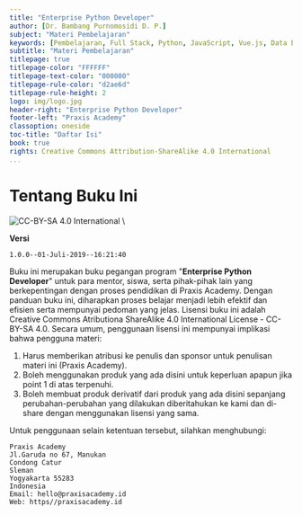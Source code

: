 ```yaml
---
title: "Enterprise Python Developer"
author: [Dr. Bambang Purnomosidi D. P.]
subject: "Materi Pembelajaran"
keywords: [Pembelajaran, Full Stack, Python, JavaScript, Vue.js, Data Engineering, Data Science]
subtitle: "Materi Pembelajaran"
titlepage: true
titlepage-color: "FFFFFF"
titlepage-text-color: "000000"
titlepage-rule-color: "d2ae6d"
titlepage-rule-height: 2
logo: img/logo.jpg
header-right: "Enterprise Python Developer"
footer-left: "Praxis Academy"
classoption: oneside
toc-title: "Daftar Isi"
book: true
rights: Creative Commons Attribution-ShareAlike 4.0 International
...
```


# Tentang Buku Ini

![CC-BY-SA 4.0 International](img/cc-by-sa.png) \

**Versi** 

```
1.0.0--01-Juli-2019--16:21:40
```

Buku ini merupakan buku pegangan program "**Enterprise Python Developer**" untuk para
mentor, siswa, serta pihak-pihak lain yang berkepentingan dengan proses pendidikan di Praxis
Academy. Dengan panduan buku ini, diharapkan proses belajar menjadi lebih efektif dan efisien serta
mempunyai pedoman yang jelas. Lisensi buku ini adalah Creative Commons Atributiona ShareAlike 4.0
International License - CC-BY-SA 4.0. Secara umum, penggunaan lisensi ini mempunyai implikasi bahwa
pengguna materi: 

1.  Harus memberikan atribusi ke penulis dan sponsor untuk penulisan materi ini (Praxis Academy).
2.  Boleh menggunakan produk yang ada disini untuk keperluan apapun jika point 1 di atas terpenuhi.
3.  Boleh membuat produk derivatif dari produk yang ada disini sepanjang perubahan-perubahan yang dilakukan diberitahukan ke kami dan di-share dengan menggunakan lisensi yang sama.

Untuk penggunaan selain ketentuan tersebut, silahkan menghubungi:

```
Praxis Academy
Jl.Garuda no 67, Manukan 
Condong Catur
Sleman 
Yogyakarta 55283
Indonesia
Email: hello@praxisacademy.id
Web: https//praxisacademy.id
```
